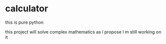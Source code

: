 # calculator
this is pure python

this project will solve complex mathematics as 
l propose l m still working on it
